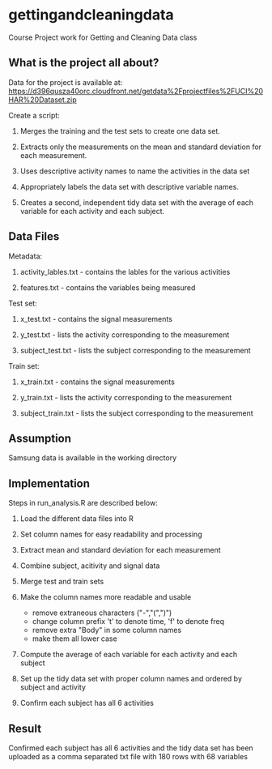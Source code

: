 gettingandcleaningdata
======================

Course Project work for Getting and Cleaning Data class


What is the project all about?
-------------------------

Data for the project is available at:
https://d396qusza40orc.cloudfront.net/getdata%2Fprojectfiles%2FUCI%20HAR%20Dataset.zip 

Create a script:

1. Merges the training and the test sets to create one data set.

2. Extracts only the measurements on the mean and standard deviation for each measurement.

3. Uses descriptive activity names to name the activities in the data set

4. Appropriately labels the data set with descriptive variable names. 

5. Creates a second, independent tidy data set with the average of each variable for each activity and each subject. 

Data Files
-------------------------

Metadata:

1. activity_lables.txt - contains the lables for the various activities

2. features.txt - contains the variables being measured

Test set:

1. x_test.txt - contains the signal measurements

2. y_test.txt - lists the activity corresponding to the measurement

3. subject_test.txt - lists the subject corresponding to the measurement

Train set:

1. x_train.txt - contains the signal measurements

2. y_train.txt - lists the activity corresponding to the measurement

3. subject_train.txt - lists the subject corresponding to the measurement


Assumption
-------------------------
Samsung data is available in the working directory


Implementation
-------------------------
Steps in run_analysis.R are described below:

1. Load the different data files into R

2. Set column names for easy readability and processing

3. Extract mean and standard deviation for each measurement

4. Combine subject, acitivity and signal data

5. Merge test and train sets

6. Make the column names more readable and usable
   * remove extraneous characters ("-","(",")")
   * change column prefix 't' to denote time, 'f' to denote freq
   * remove extra "Body" in some column names
   * make them all lower case

7. Compute the average of each variable for each activity and each subject

8. Set up the tidy data set with proper column names and ordered by subject and activity

9. Confirm each subject has all 6 activities

Result
-------------------------

Confirmed each subject has all 6 activities and the tidy data set has been uploaded as a comma separated txt file with 180 rows with 68 variables
